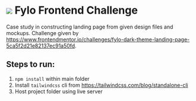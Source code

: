 <h1>
  <img src="https://www.frontendmentor.io/_next/image?url=%2Fstatic%2Fimages%2Flogo-mobile.svg&w=64&q=75">
  Fylo Frontend Challenge
</h1>

Case study in constructing landing page from given design files and mockups. Challenge given by https://www.frontendmentor.io/challenges/fylo-dark-theme-landing-page-5ca5f2d21e82137ec91a50fd.

## Steps to run:
1. `npm install` within main folder
2. Install `tailwindcss` cli from https://tailwindcss.com/blog/standalone-cli
3. Host project folder using live server
